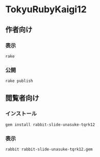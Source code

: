 # TokyuRubyKaigi12

## 作者向け

### 表示

    rake

### 公開

    rake publish

## 閲覧者向け

### インストール

    gem install rabbit-slide-unasuke-tqrk12

### 表示

    rabbit rabbit-slide-unasuke-tqrk12.gem

